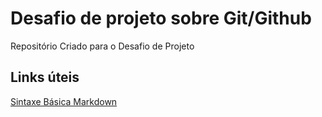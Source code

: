 # Desafio de projeto sobre Git/Github
Repositório Criado para o Desafio de Projeto

## Links úteis
[Sintaxe  Básica Markdown](https://docs.pipz.com/central-de-ajuda/learning-center/guia-basico-de-markdown#open)
